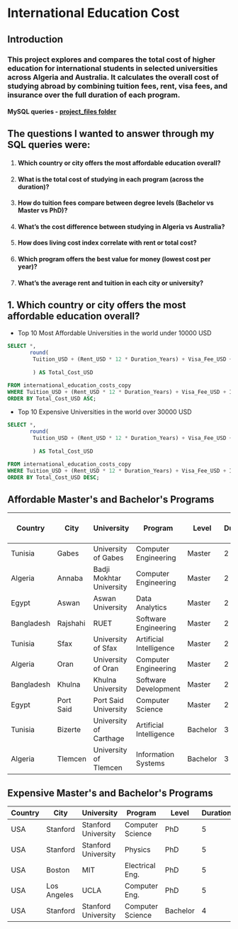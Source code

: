 # International Education Cost
## Introduction

### This project explores and compares the total cost of higher education for international students in selected universities across Algeria and Australia. It calculates the overall cost of studying abroad by combining tuition fees, rent, visa fees, and insurance over the full duration of each program. 
####  MySQL queries - [project_files folder](project_files)

## The questions I wanted to answer through my SQL queries were:

1. #### Which country or city offers the most affordable education overall?

2. #### What is the total cost of studying in each program (across the duration)?


3. #### How do tuition fees compare between degree levels (Bachelor vs Master vs PhD)?

4. #### What’s the cost difference between studying in Algeria vs Australia?

5. #### How does living cost index correlate with rent or total cost?
6. #### Which program offers the best value for money (lowest cost per year)?

7. #### What’s the average rent and tuition in each city or university?

## 1. Which country or city offers the most affordable education overall?

- Top 10 Most Affordable Universities in the world under 10000 USD

```sql
SELECT *,
       round(
        Tuition_USD + (Rent_USD * 12 * Duration_Years) + Visa_Fee_USD + Insurance_USD
        
        ) AS Total_Cost_USD

FROM international_education_costs_copy
WHERE Tuition_USD + (Rent_USD * 12 * Duration_Years) + Visa_Fee_USD + Insurance_USD <= 10000
ORDER BY Total_Cost_USD ASC;
```
-  Top 10 Expensive Universities in the world over 30000 USD
```sql
SELECT *,
       round(
        Tuition_USD + (Rent_USD * 12 * Duration_Years) + Visa_Fee_USD + Insurance_USD
        
        ) AS Total_Cost_USD

FROM international_education_costs_copy
WHERE Tuition_USD + (Rent_USD * 12 * Duration_Years) + Visa_Fee_USD + Insurance_USD >= 30000
ORDER BY Total_Cost_USD DESC;
```

## Affordable Master's and Bachelor's Programs

| Country     | City      | University                  | Program                | Level    | Duration | Tuition (USD) | Living Cost Index | Rent (USD) | Visa Fee (USD) | Insurance (USD) | Exchange Rate | Total Cost (USD) |
|-------------|-----------|-----------------------------|------------------------|----------|----------|----------------|--------------------|------------|----------------|------------------|----------------|-------------------|
| Tunisia     | Gabes     | University of Gabes         | Computer Engineering   | Master   | 2 yrs    | 1400           | 30.5               | 160        | 60             | 200              | 3.15           | 5500              |
| Algeria     | Annaba    | Badji Mokhtar University    | Computer Engineering   | Master   | 2 yrs    | 1000           | 34.5               | 180        | 80             | 200              | 137.5          | 5600              |
| Egypt       | Aswan     | Aswan University            | Data Analytics         | Master   | 2 yrs    | 1900           | 27.8               | 160        | 100            | 200              | 30.9           | 6040              |
| Bangladesh  | Rajshahi  | RUET                        | Software Engineering   | Master   | 2 yrs    | 2000           | 37.2               | 170        | 100            | 200              | 109.5          | 6380              |
| Tunisia     | Sfax      | University of Sfax          | Artificial Intelligence| Master   | 2 yrs    | 1400           | 33.2               | 200        | 60             | 200              | 3.15           | 6460              |
| Algeria     | Oran      | University of Oran          | Computer Engineering   | Master   | 2 yrs    | 1100           | 36.4               | 220        | 80             | 200              | 137.5          | 6660              |
| Bangladesh  | Khulna    | Khulna University           | Software Development   | Master   | 2 yrs    | 2100           | 38.5               | 180        | 100            | 200              | 109.5          | 6720              |
| Egypt       | Port Said | Port Said University        | Computer Science       | Master   | 2 yrs    | 2100           | 29.8               | 180        | 100            | 200              | 30.9           | 6720              |
| Tunisia     | Bizerte   | University of Carthage      | Artificial Intelligence| Bachelor | 3 yrs    | 1200           | 29.8               | 150        | 60             | 200              | 3.15           | 6860              |
| Algeria     | Tlemcen   | University of Tlemcen       | Information Systems    | Bachelor | 3 yrs    | 900            | 33.2               | 160        | 80             | 200              | 137.5          | 6940              |

## Expensive Master's and Bachelor's Programs
| Country | City       | University               | Program           | Level  | Duration_Years | Tuition_USD | Living_Cost_Index | Rent_USD | Visa_Fee_USD | Insurance_USD | Total_Cost_USD |
|---------|------------|--------------------------|-------------------|--------|-----------------|-------------|-------------------|----------|--------------|---------------|----------------|
| USA     | Stanford   | Stanford University      | Computer Science  | PhD    | 5               | 54200       | 89.5              | 2300     | 160          | 1500          | 193860         |
| USA     | Stanford   | Stanford University      | Physics           | PhD    | 5               | 52000       | 84.3              | 2300     | 160          | 1500          | 191660         |
| USA     | Boston     | MIT                      | Electrical Eng.   | PhD    | 5               | 53800       | 83.2              | 2200     | 160          | 1500          | 187460         |
| USA     | Los Angeles| UCLA                     | Computer Eng.     | PhD    | 5               | 52000       | 79.8              | 2200     | 160          | 1500          | 185660         |
| USA     | Stanford   | Stanford University      | Computer Science  | Bachelor | 4              | 57000       | 95.2              | 2400     | 160          | 1500          | 173860         |









